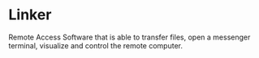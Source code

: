 # Linker
Remote Access Software that is able to transfer files, open a messenger terminal, visualize and control the remote computer.
